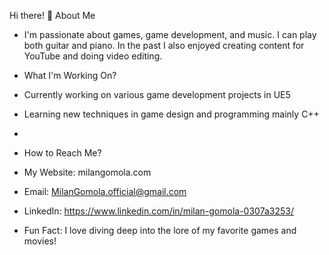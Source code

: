 Hi there! 👋
About Me
- I'm passionate about games, game development, and music. I can play both guitar and piano. In the past I also enjoyed creating content for YouTube and doing video editing.

- What I'm Working On?
- Currently working on various game development projects in UE5
- Learning new techniques in game design and programming mainly C++
- 
- How to Reach Me?
- My Website: milangomola.com
- Email: MilanGomola.official@gmail.com
- LinkedIn: https://www.linkedin.com/in/milan-gomola-0307a3253/
- Fun Fact: I love diving deep into the lore of my favorite games and movies!
